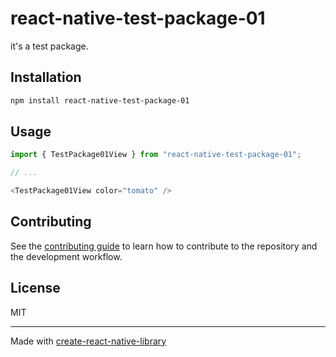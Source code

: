# react-native-test-package-01

it's a test package.

## Installation

```sh
npm install react-native-test-package-01
```

## Usage


```js
import { TestPackage01View } from "react-native-test-package-01";

// ...

<TestPackage01View color="tomato" />
```


## Contributing

See the [contributing guide](CONTRIBUTING.md) to learn how to contribute to the repository and the development workflow.

## License

MIT

---

Made with [create-react-native-library](https://github.com/callstack/react-native-builder-bob)
